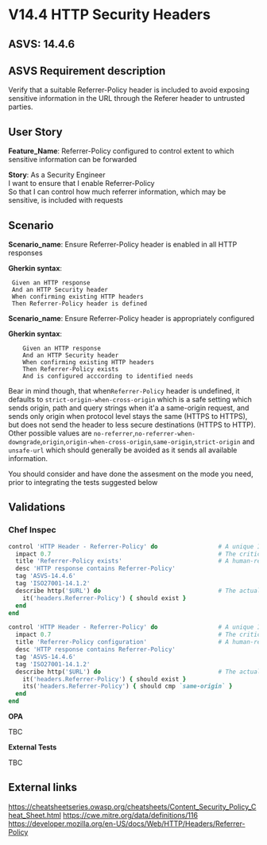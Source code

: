# V14.4 HTTP Security Headers

## ASVS: 14.4.6

## ASVS Requirement description

Verify that a suitable Referrer-Policy header is included to
avoid exposing sensitive information in the URL through the
Referer header to untrusted parties.

## User Story

**Feature_Name**: Referrer-Policy configured to control extent to which sensitive information can be forwarded

**Story**:
As a Security Engineer\
I want to ensure that I enable Referrer-Policy\
So that I can control how much referrer information, which may be sensitive, is included with requests

## Scenario

**Scenario_name**: Ensure Referrer-Policy header is enabled in all HTTP responses

**Gherkin syntax**:

```gherkin
 Given an HTTP response
 And an HTTP Security header
 When confirming existing HTTP headers
 Then Referrer-Policy header is defined
```

**Scenario_name**: Ensure Referrer-Policy header is appropriately configured

**Gherkin syntax**:

```gherkin
    Given an HTTP response
    And an HTTP Security header
    When confirming existing HTTP headers
    Then Referrer-Policy exists
    And is configured acccording to identified needs
```

Bear in mind though, that when`Referrer-Policy` header is undefined, it defaults to `strict-origin-when-cross-origin` which is a safe setting which sends origin, path and query strings when it'a a same-origin request, and sends only origin when protocol level stays the same (HTTPS to HTTPS), but does not send the header to less secure destinations (HTTPS to HTTP). Other possible values are `no-referrer`,`no-referrer-when-downgrade`,`origin`,`origin-when-cross-origin`,`same-origin`,`strict-origin` and `unsafe-url` which should generally be avoided as it sends all available information.

You should consider and have done the assesment on the mode you need, prior to integrating the tests suggested below

## Validations

### Chef Inspec

```ruby
control 'HTTP Header - Referrer-Policy' do                 # A unique ID for this control
  impact 0.7                                               # The criticality, if this control fails.
  title 'Referrer-Policy exists'                           # A human-readable title
  desc 'HTTP response contains Referrer-Policy'
  tag 'ASVS-14.4.6'
  tag 'ISO27001-14.1.2'
  describe http('$URL') do                                 # The actual test
    it('headers.Referrer-Policy') { should exist }
  end
end

control 'HTTP Header - Referrer-Policy' do                 # A unique ID for this control
  impact 0.7                                               # The criticality, if this control fails.
  title 'Referrer-Policy configuration'                    # A human-readable title
  desc 'HTTP response contains Referrer-Policy'
  tag 'ASVS-14.4.6'
  tag 'ISO27001-14.1.2'
  describe http('$URL') do                                 # The actual test
    it('headers.Referrer-Policy') { should exist }
    its('headers.Referrer-Policy') { should cmp `same-origin` }
  end
end
```

**OPA**

TBC

**External Tests**

TBC

## External links

<https://cheatsheetseries.owasp.org/cheatsheets/Content_Security_Policy_Cheat_Sheet.html>
<https://cwe.mitre.org/data/definitions/116>
<https://developer.mozilla.org/en-US/docs/Web/HTTP/Headers/Referrer-Policy>
